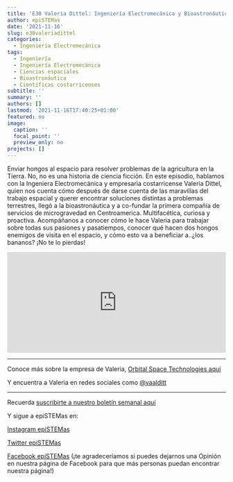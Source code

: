 ```yaml
---
title: 'E30 Valeria Dittel: Ingeniería Electromecánica y Bioastronáutica'
author: epiSTEMas
date: '2021-11-16'
slug: e30valeriadittel
categories:
  - Ingeniería Electromecánica
tags:
  - Ingeniería
  - Ingeniería Electromecánica
  - Ciencias espaciales
  - Bioastronáutica
  - Científicas costarricenses
subtitle: ''
summary: ''
authors: []
lastmod: '2021-11-16T17:40:25+01:00'
featured: no
image:
  caption: ''
  focal_point: ''
  preview_only: no
projects: []
---
```


Enviar hongos al espacio para resolver problemas de la agricultura en la Tierra. No, no es una historia de ciencia ficción. En este episodio, hablamos con la Ingeniera Electromecánica y empresaria costarricense Valeria Dittel, quien nos cuenta cómo después de darse cuenta de las maravillas del trabajo espacial y querer encontrar soluciones distintas a problemas terrestres, llegó a la bioastronáutica y a co-fundar la primera compañía de servicios de microgravedad en Centroamerica. Multifacética, curiosa y proactiva. Acompáñanos a conocer cómo le hace Valeria para trabajar sobre todas sus pasiones y pasatiempos, conocer qué hacen dos hongos enemigos de visita en el espacio, y cómo esto va a beneficiar a..¿los bananos? ¡No te lo pierdas!

<iframe src="https://open.spotify.com/embed/episode/2MYZ0F3luOxOXKHeRiVGj2?utm_source=generator&theme=0" width="100%" height="232" frameBorder="0" allowfullscreen="" allow="autoplay; clipboard-write; encrypted-media; fullscreen; picture-in-picture"></iframe>

- - - - - 

Conoce más sobre la empresa de Valeria, [Orbital Space Technologies aquí](https://www.linkedin.com/company/orbitalspacetech/?originalSubdomain=cr)

Y encuentra a Valeria en redes sociales como [@vaalditt](https://www.instagram.com/vaalditt)

- - - - -

Recuerda [suscribirte a nuestro boletín semanal aquí](http://eepurl.com/hyEnr1)

Y sigue a epiSTEMas en:

[Instagram epiSTEMas](https://www.instagram.com/epistemas/)  

[Twitter epiSTEMas](https://twitter.com/epiSTEMas_Pod)

[Facebook epiSTEMas](https://www.facebook.com/epiSTEMasPod) (¡te agradeceríamos si puedes dejarnos una Opinión en nuestra página de Facebook para que más personas puedan encontrar nuestra página!)
